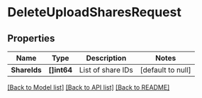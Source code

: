 # DeleteUploadSharesRequest

## Properties
Name | Type | Description | Notes
------------ | ------------- | ------------- | -------------
**ShareIds** | **[]int64** | List of share IDs | [default to null]

[[Back to Model list]](../README.md#documentation-for-models) [[Back to API list]](../README.md#documentation-for-api-endpoints) [[Back to README]](../README.md)

